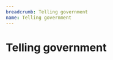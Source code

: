 ```yaml
---
breadcrumb: Telling government
name: Telling government
---
```


Telling government
===========================
